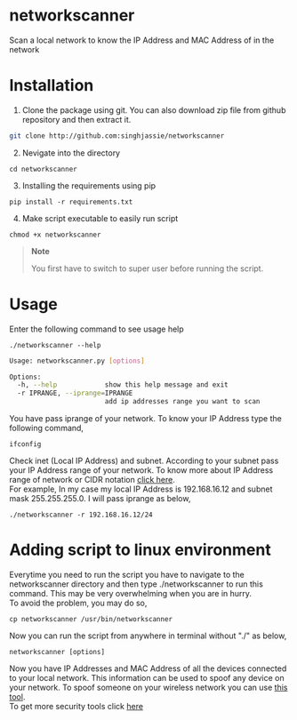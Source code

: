 # networkscanner
Scan a local network to know the IP Address and MAC Address of in the network

# Installation
1. Clone the package using git. You can also download zip file from github repository and then extract it.
```sh
git clone http://github.com:singhjassie/networkscanner
```
2. Nevigate into the directory
```
cd networkscanner
```
3. Installing the requirements using pip
```
pip install -r requirements.txt
```
4. Make script executable to easily run script
```
chmod +x networkscanner
```
> **Note**
>
>You first have to switch to super user before running the script.
# Usage
Enter the following command to see usage help
```
./networkscanner --help
```
```sh
Usage: networkscanner.py [options]

Options:
  -h, --help            show this help message and exit
  -r IPRANGE, --iprange=IPRANGE
                        add ip addresses range you want to scan
```
You have pass iprange of your network. To know your IP Address type the following command,
```
ifconfig
```
Check inet (Local IP Address) and subnet. According to your subnet pass your IP Address range of your network. To know more about IP Address range of network or CIDR notation [click here](https://community.spiceworks.com/networking/articles/2495-what-is-cidr-notation).
<br>For example, In my case my local IP Address is 192.168.16.12 and subnet mask 255.255.255.0. I will pass iprange as below,
```
./networkscanner -r 192.168.16.12/24
```

# Adding script to linux environment
Everytime you need to run the script you have to navigate to the networkscanner directory and then type ./networkscanner to run this command. This may be very overwhelming when you are in hurry. 
<br>
To avoid the problem, you may do so,
```
cp networkscanner /usr/bin/networkscanner
```
Now you can run the script from anywhere in terminal without "./" as below,
```
networkscanner [options]
```
Now you have IP Addresses and MAC Address of all the devices connected to your local network. This information can be used to spoof any device on your network. To spoof someone on your wireless network you can use [this tool](http://github.com:singhjassie/networkspoofer).
<br>To get more security tools click [here](https://github.com/singhjassie?tab=repositories)